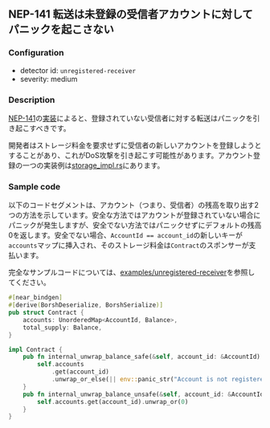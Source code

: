 
## NEP-141 転送は未登録の受信者アカウントに対してパニックを起こさない

### Configuration

* detector id: `unregistered-receiver`
* severity: medium

### Description

[NEP-141](https://github.com/near/NEPs/blob/master/neps/nep-0141.md)の[実装](https://github.com/near/near-sdk-rs/blob/63ba6ecc9439ec1c319c1094d581653698229473/near-contract-standards/src/fungible_token/core_impl.rs#L58)によると、登録されていない受信者に対する転送はパニックを引き起こすべきです。

開発者はストレージ料金を要求せずに受信者の新しいアカウントを登録しようとすることがあり、これがDoS攻撃を引き起こす可能性があります。アカウント登録の一つの実装例は[storage_impl.rs](https://github.com/near/near-sdk-rs/blob/1859ce4c201d2a85fbe921fdada1df59b00d2d8c/near-contract-standards/src/fungible_token/storage_impl.rs#L45)にあります。

### Sample code

以下のコードセグメントは、アカウント（つまり、受信者）の残高を取り出す2つの方法を示しています。安全な方法ではアカウントが登録されていない場合にパニックが発生しますが、安全でない方法ではパニックせずにデフォルトの残高0を返します。安全でない場合、`AccountId == account_id`の新しいキーが`accounts`マップに挿入され、そのストレージ料金は`Contract`のスポンサーが支払います。

完全なサンプルコードについては、[examples/unregistered-receiver](/examples/unregistered-receiver)を参照してください。

```rust
#[near_bindgen]
#[derive(BorshDeserialize, BorshSerialize)]
pub struct Contract {
    accounts: UnorderedMap<AccountId, Balance>,
    total_supply: Balance,
}

impl Contract {
    pub fn internal_unwrap_balance_safe(&self, account_id: &AccountId) -> Balance {
        self.accounts
            .get(account_id)
            .unwrap_or_else(|| env::panic_str("Account is not registered"))
    }
    pub fn internal_unwrap_balance_unsafe(&self, account_id: &AccountId) -> Balance {
        self.accounts.get(account_id).unwrap_or(0)
    }
}
```
